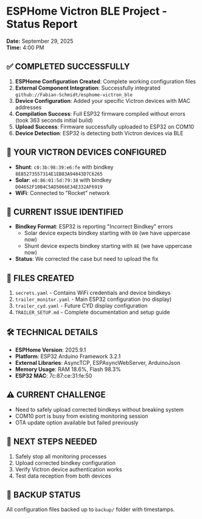 # ESPHome Victron BLE Project - Status Report
**Date:** September 29, 2025  
**Time:** 4:00 PM

## ✅ COMPLETED SUCCESSFULLY
1. **ESPHome Configuration Created**: Complete working configuration files
2. **External Component Integration**: Successfully integrated `github://Fabian-Schmidt/esphome-victron_ble`
3. **Device Configuration**: Added your specific Victron devices with MAC addresses
4. **Compilation Success**: Full ESP32 firmware compiled without errors (took 363 seconds initial build)
5. **Upload Success**: Firmware successfully uploaded to ESP32 on COM10
6. **Device Detection**: ESP32 is detecting both Victron devices via BLE

## 📱 YOUR VICTRON DEVICES CONFIGURED
- **Shunt**: `c0:3b:98:39:e6:fe` with bindkey `8E85273557314E1EB83A94843D7C6265`
- **Solar**: `e8:86:01:5d:79:38` with bindkey `D04652F10B4C5AD5066E34E332AF6919`
- **WiFi**: Connected to "Rocket" network

## 🔧 CURRENT ISSUE IDENTIFIED
- **Bindkey Format**: ESP32 is reporting "Incorrect Bindkey" errors
  - Solar device expects bindkey starting with `D0` (we have uppercase now)
  - Shunt device expects bindkey starting with `8E` (we have uppercase now)
- **Status**: We corrected the case but need to upload the fix

## 📁 FILES CREATED
1. `secrets.yaml` - Contains WiFi credentials and device bindkeys
2. `trailer_monitor.yaml` - Main ESP32 configuration (no display)
3. `trailer_cyd.yaml` - Future CYD display configuration
4. `TRAILER_SETUP.md` - Complete documentation and setup guide

## 🛠️ TECHNICAL DETAILS
- **ESPHome Version**: 2025.9.1
- **Platform**: ESP32 Arduino Framework 3.2.1
- **External Libraries**: AsyncTCP, ESPAsyncWebServer, ArduinoJson
- **Memory Usage**: RAM 18.6%, Flash 98.3%
- **ESP32 MAC**: 7c:87:ce:31:fe:50

## ⚠️ CURRENT CHALLENGE
- Need to safely upload corrected bindkeys without breaking system
- COM10 port is busy from existing monitoring session
- OTA update option available but failed previously

## 🎯 NEXT STEPS NEEDED
1. Safely stop all monitoring processes
2. Upload corrected bindkey configuration
3. Verify Victron device authentication works
4. Test data reception from both devices

## 💾 BACKUP STATUS
All configuration files backed up to `backup/` folder with timestamps.